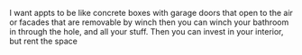 I want appts to be like concrete boxes with garage doors that open to the air or facades that are removable by winch
then you can winch your bathroom in through the hole, and all your stuff. Then you can invest in your interior, but rent the space